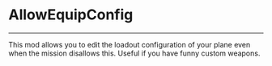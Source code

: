 # AllowEquipConfig
---
This mod allows you to edit the loadout configuration of your plane even when the mission disallows this. 
Useful if you have funny custom weapons.
